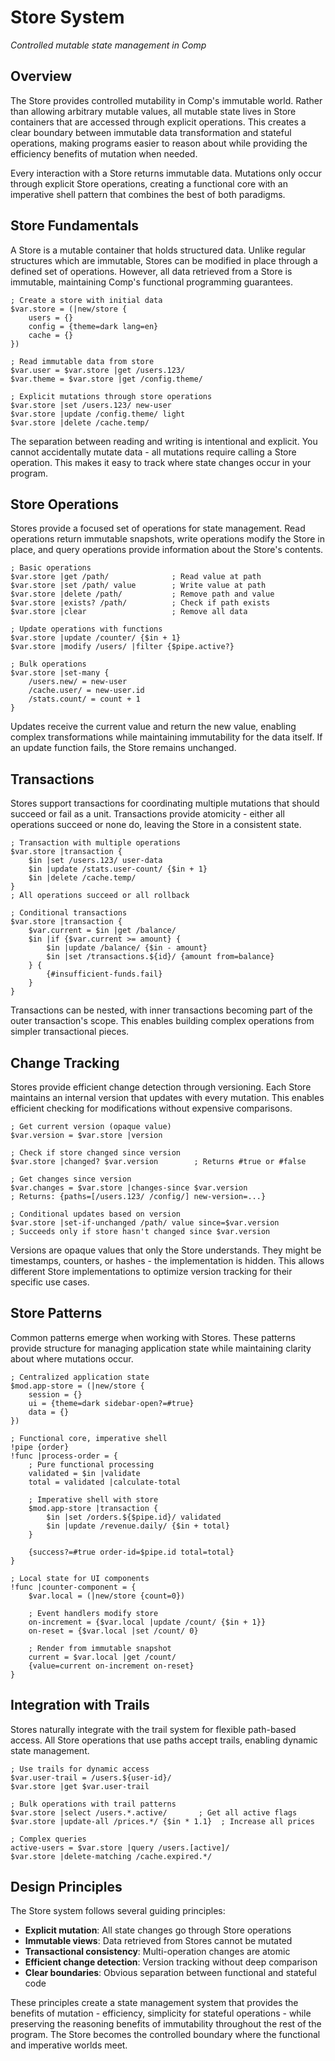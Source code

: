 # Store System

*Controlled mutable state management in Comp*

## Overview

The Store provides controlled mutability in Comp's immutable world. Rather than allowing arbitrary mutable values, all mutable state lives in Store containers that are accessed through explicit operations. This creates a clear boundary between immutable data transformation and stateful operations, making programs easier to reason about while providing the efficiency benefits of mutation when needed.

Every interaction with a Store returns immutable data. Mutations only occur through explicit Store operations, creating a functional core with an imperative shell pattern that combines the best of both paradigms.

## Store Fundamentals

A Store is a mutable container that holds structured data. Unlike regular structures which are immutable, Stores can be modified in place through a defined set of operations. However, all data retrieved from a Store is immutable, maintaining Comp's functional programming guarantees.

```comp
; Create a store with initial data
$var.store = (|new/store {
    users = {}
    config = {theme=dark lang=en}
    cache = {}
})

; Read immutable data from store
$var.user = $var.store |get /users.123/
$var.theme = $var.store |get /config.theme/

; Explicit mutations through store operations
$var.store |set /users.123/ new-user
$var.store |update /config.theme/ light
$var.store |delete /cache.temp/
```

The separation between reading and writing is intentional and explicit. You cannot accidentally mutate data - all mutations require calling a Store operation. This makes it easy to track where state changes occur in your program.

## Store Operations

Stores provide a focused set of operations for state management. Read operations return immutable snapshots, write operations modify the Store in place, and query operations provide information about the Store's contents.

```comp
; Basic operations
$var.store |get /path/              ; Read value at path
$var.store |set /path/ value        ; Write value at path
$var.store |delete /path/           ; Remove path and value
$var.store |exists? /path/          ; Check if path exists
$var.store |clear                   ; Remove all data

; Update operations with functions
$var.store |update /counter/ {$in + 1}
$var.store |modify /users/ |filter {$pipe.active?}

; Bulk operations
$var.store |set-many {
    /users.new/ = new-user
    /cache.user/ = new-user.id
    /stats.count/ = count + 1
}
```

Updates receive the current value and return the new value, enabling complex transformations while maintaining immutability for the data itself. If an update function fails, the Store remains unchanged.

## Transactions

Stores support transactions for coordinating multiple mutations that should succeed or fail as a unit. Transactions provide atomicity - either all operations succeed or none do, leaving the Store in a consistent state.

```comp
; Transaction with multiple operations
$var.store |transaction {
    $in |set /users.123/ user-data
    $in |update /stats.user-count/ {$in + 1}
    $in |delete /cache.temp/
}
; All operations succeed or all rollback

; Conditional transactions
$var.store |transaction {
    $var.current = $in |get /balance/
    $in |if {$var.current >= amount} {
        $in |update /balance/ {$in - amount}
        $in |set /transactions.${id}/ {amount from=balance}
    } {
        {#insufficient-funds.fail}
    }
}
```

Transactions can be nested, with inner transactions becoming part of the outer transaction's scope. This enables building complex operations from simpler transactional pieces.

## Change Tracking

Stores provide efficient change detection through versioning. Each Store maintains an internal version that updates with every mutation. This enables efficient checking for modifications without expensive comparisons.

```comp
; Get current version (opaque value)
$var.version = $var.store |version

; Check if store changed since version
$var.store |changed? $var.version        ; Returns #true or #false

; Get changes since version
$var.changes = $var.store |changes-since $var.version
; Returns: {paths=[/users.123/ /config/] new-version=...}

; Conditional updates based on version
$var.store |set-if-unchanged /path/ value since=$var.version
; Succeeds only if store hasn't changed since $var.version
```

Versions are opaque values that only the Store understands. They might be timestamps, counters, or hashes - the implementation is hidden. This allows different Store implementations to optimize version tracking for their specific use cases.

## Store Patterns

Common patterns emerge when working with Stores. These patterns provide structure for managing application state while maintaining clarity about where mutations occur.

```comp
; Centralized application state
$mod.app-store = (|new/store {
    session = {}
    ui = {theme=dark sidebar-open?=#true}
    data = {}
})

; Functional core, imperative shell
!pipe {order}
!func |process-order = {
    ; Pure functional processing
    validated = $in |validate
    total = validated |calculate-total
    
    ; Imperative shell with store
    $mod.app-store |transaction {
        $in |set /orders.${$pipe.id}/ validated
        $in |update /revenue.daily/ {$in + total}
    }
    
    {success?=#true order-id=$pipe.id total=total}
}

; Local state for UI components
!func |counter-component = {
    $var.local = (|new/store {count=0})
    
    ; Event handlers modify store
    on-increment = {$var.local |update /count/ {$in + 1}}
    on-reset = {$var.local |set /count/ 0}
    
    ; Render from immutable snapshot
    current = $var.local |get /count/
    {value=current on-increment on-reset}
}
```

## Integration with Trails

Stores naturally integrate with the trail system for flexible path-based access. All Store operations that use paths accept trails, enabling dynamic state management.

```comp
; Use trails for dynamic access
$var.user-trail = /users.${user-id}/
$var.store |get $var.user-trail

; Bulk operations with trail patterns
$var.store |select /users.*.active/       ; Get all active flags
$var.store |update-all /prices.*/ {$in * 1.1}  ; Increase all prices

; Complex queries
active-users = $var.store |query /users.[active]/
$var.store |delete-matching /cache.expired.*/
```

## Design Principles

The Store system follows several guiding principles:

- **Explicit mutation**: All state changes go through Store operations
- **Immutable views**: Data retrieved from Stores cannot be mutated
- **Transactional consistency**: Multi-operation changes are atomic
- **Efficient change detection**: Version tracking without deep comparison
- **Clear boundaries**: Obvious separation between functional and stateful code

These principles create a state management system that provides the benefits of mutation - efficiency, simplicity for stateful operations - while preserving the reasoning benefits of immutability throughout the rest of the program. The Store becomes the controlled boundary where the functional and imperative worlds meet.